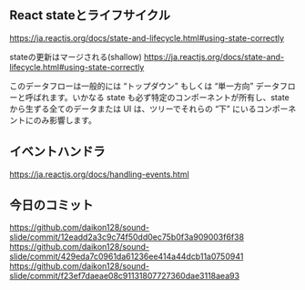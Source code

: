 ## React stateとライフサイクル
https://ja.reactjs.org/docs/state-and-lifecycle.html#using-state-correctly

stateの更新はマージされる(shallow)
https://ja.reactjs.org/docs/state-and-lifecycle.html#using-state-correctly

このデータフローは一般的には “トップダウン” もしくは “単一方向” データフローと呼ばれます。いかなる state も必ず特定のコンポーネントが所有し、state から生ずる全てのデータまたは UI は、ツリーでそれらの “下” にいるコンポーネントにのみ影響します。


## イベントハンドラ
https://ja.reactjs.org/docs/handling-events.html

## 今日のコミット
https://github.com/daikon128/sound-slide/commit/12eadd2a3c9c74f50dd0ec75b0f3a909003f6f38
https://github.com/daikon128/sound-slide/commit/429eda7c0961da61236ee414a44dcb11a0750941
https://github.com/daikon128/sound-slide/commit/f23ef7daeae08c91131807727360dae3118aea93
